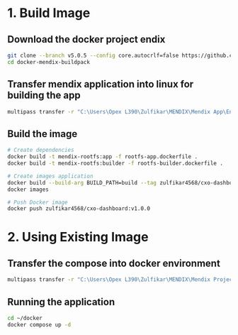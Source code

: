 # 1. Build Image
## Download the docker project endix
```bash
git clone --branch v5.0.5 --config core.autocrlf=false https://github.com/mendix/docker-mendix-buildpack
cd docker-mendix-buildpack
```

## Transfer mendix application into linux for building the app
```bash
multipass transfer -r "C:\Users\Opex L390\Zulfikar\MENDIX\Mendix App\Enterprise Dashboard-main" docker-instance:/home/ubuntu/docker-mendix-buildpack/build
```
## Build the image
```bash
# Create dependencies
docker build -t mendix-rootfs:app -f rootfs-app.dockerfile .
docker build -t mendix-rootfs:builder -f rootfs-builder.dockerfile .

# Create images application
docker build --build-arg BUILD_PATH=build --tag zulfikar4568/cxo-dashboard:v1.0.0 .
docker images

# Push Docker image
docker push zulfikar4568/cxo-dashboard:v1.0.0
```

# 2. Using Existing Image

## Transfer the compose into docker environment
```bash
multipass transfer -r "C:\Users\Opex L390\Zulfikar\MENDIX\Mendix Project\cxo-dashboard\docker" docker-instance:/home/ubuntu/docker
```

## Running the application
```bash
cd ~/docker
docker compose up -d